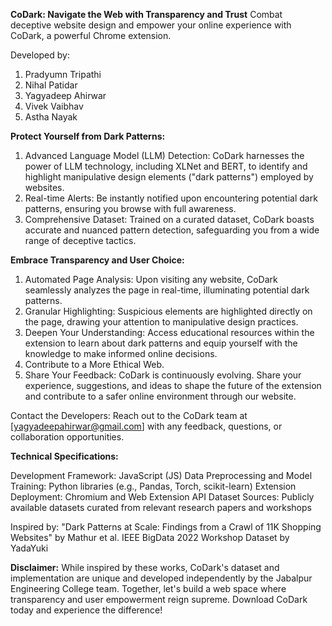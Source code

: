 **CoDark: Navigate the Web with Transparency and Trust**
Combat deceptive website design and empower your online experience with CoDark, a powerful Chrome extension.

Developed by:

1. Pradyumn Tripathi
2. Nihal Patidar
3. Yagyadeep Ahirwar
4. Vivek Vaibhav
5. Astha Nayak

**Protect Yourself from Dark Patterns:**

1. Advanced Language Model (LLM) Detection: CoDark harnesses the power of LLM technology, including XLNet and BERT, to identify and highlight manipulative design elements ("dark patterns") employed by websites.
2. Real-time Alerts: Be instantly notified upon encountering potential dark patterns, ensuring you browse with full awareness.
3. Comprehensive Dataset: Trained on a curated dataset, CoDark boasts accurate and nuanced pattern detection, safeguarding you from a wide range of deceptive tactics.

**Embrace Transparency and User Choice:**

1. Automated Page Analysis: Upon visiting any website, CoDark seamlessly analyzes the page in real-time, illuminating potential dark patterns.
2. Granular Highlighting: Suspicious elements are highlighted directly on the page, drawing your attention to manipulative design practices.
3. Deepen Your Understanding: Access educational resources within the extension to learn about dark patterns and equip yourself with the knowledge to make informed online decisions.
4. Contribute to a More Ethical Web.
5. Share Your Feedback: CoDark is continuously evolving. Share your experience, suggestions, and ideas to shape the future of the extension and contribute to a safer online environment through our website.

Contact the Developers: Reach out to the CoDark team at [yagyadeepahirwar@gmail.com] with any feedback, questions, or collaboration opportunities.

**Technical Specifications:**

Development Framework: JavaScript (JS)
Data Preprocessing and Model Training: Python libraries (e.g., Pandas, Torch, scikit-learn)
Extension Deployment: Chromium and Web Extension API
Dataset Sources: Publicly available datasets curated from relevant research papers and workshops

Inspired by:
"Dark Patterns at Scale: Findings from a Crawl of 11K Shopping Websites" by Mathur et al.
IEEE BigData 2022 Workshop Dataset by YadaYuki

**Disclaimer:** While inspired by these works, CoDark's dataset and implementation are unique and developed independently by the Jabalpur Engineering College team.
Together, let's build a web space where transparency and user empowerment reign supreme. Download CoDark today and experience the difference!
